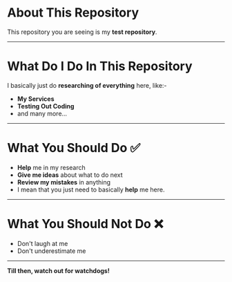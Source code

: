 # About This Repository
This repository you are seeing is my **test repository**.

---
# What Do I Do In This Repository
I basically just do **researching of everything** here, like:-
- **My Services**
- **Testing Out Coding**
- and many more...
---
# What You Should Do ✅
- **Help** me in my research
- **Give me ideas** about what to do next
- **Review my mistakes** in anything
- I mean that you just need to basically **help** me here.
---
# What You Should Not Do ❌
- Don't laugh at me
- Don't underestimate me
---
**Till then, watch out for watchdogs!**
